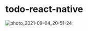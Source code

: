 # todo-react-native
![photo_2021-09-04_20-51-24](https://user-images.githubusercontent.com/54092069/132100533-b49c7860-c422-4802-9535-a36a24070812.jpg)

